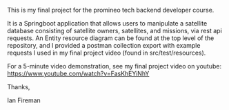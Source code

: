 This is my final project for the promineo tech backend developer course.

It is a Springboot application that allows users to manipulate a satellite database consisting of satellite owners, satellites, and missions, via rest api requests.
An Entity resource diagram can be found at the top level of the repository, and I provided a postman collection export with example requests I used in my final project video (found in src/test/resources).

For a 5-minute video demonstration, see my final project video on youtube: https://www.youtube.com/watch?v=FasKhEYiNhY

Thanks,

Ian Fireman
